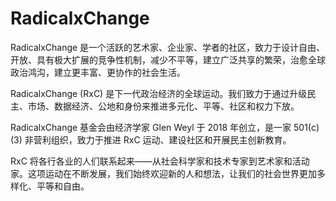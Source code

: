 # 

# RadicalxChange

RadicalxChange 是一个活跃的艺术家、企业家、学者的社区，致力于设计自由、开放、具有极大扩展的竞争性机制，减少不平等，建立广泛共享的繁荣，治愈全球政治鸿沟，建立更丰富、更协作的社会生活。

RadicalxChange (RxC) 是下一代政治经济的全球运动。我们致力于通过升级民主、市场、数据经济、公地和身份来推进多元化、平等、社区和权力下放。

RadicalxChange 基金会由经济学家 Glen Weyl 于 2018 年创立，是一家 501(c)(3) 非营利组织，致力于推进 RxC 运动、建设社区和开展民主创新教育。

RxC 将各行各业的人们联系起来——从社会科学家和技术专家到艺术家和活动家。这项运动在不断发展，我们始终欢迎新的人和想法，让我们的社会世界更加多样化、平等和自由。

